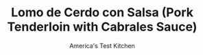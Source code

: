 ---
layout: ../../layouts/MarkdownPostLayout.astro
title: Lomo de Cerdo con Salsa (Pork Tenderloin with Cabrales Sauce)
author: America's Test Kitchen
pubDate: 2023-03-15
description: "Calling all blue cheese lovers. "
image_url: https://res.cloudinary.com/hksqkdlah/image/upload/ar_1:1,c_fill,dpr_2.0,f_auto,fl_lossy.progressive.strip_profile,g_faces:auto,q_auto:low,w_344/SFS_LomitoAlCabrales_134_l55l89
tags: ["Main Courses","Pork","Cheese"]
calories: 2282
protein: 32
carbohydrates: 1
fats: 26
fiber: 
ingredients: ["2 (1-pound), pork tenderloins, trimmed","2 teaspoons, kosher salt","½ teaspoon, pepper","1½ tablespoons, vegetable oil","2 ounces Cabrales, blue cheese, crumbled (½ cup)","1 cup, heavy cream"]
serves: 6
time: "40 minutes"
instructions: ["Adjust oven rack to middle position and heat oven to 325 degrees. Pat pork dry with paper towels and sprinkle all over with salt and pepper.","Heat oil in 12-inch ovensafe nonstick skillet over medium-high heat until just smoking. Add pork and cook until well browned on all sides, 6 to 8 minutes. Transfer skillet to oven and continue to cook until meat registers 135 degrees, 6 to 9 minutes longer.","Transfer pork to cutting board and let rest for 10 minutes. Add Cabrales to now-empty skillet and heat over medium-low heat (skillet handle will be hot). Cook until fully melted and bubbling, about 2 minutes. Carefully whisk in cream; bring to simmer; and cook until mixture coats back of spoon, about 2 minutes.","Slice pork ½ inch thick and transfer to serving platter. Drizzle with half of Cabrales sauce. Serve, passing remaining sauce separately."]
nutrition: ["626 mg Potassium, K","417 mg Phosphorus, P","95 mg Calcium, Ca","1 mg Iron, Fe","44 mg Magnesium, Mg","478 mg Sodium, Na","3 mg Zinc, Zn","26 g Total lipid (fat)","9 mg Niacin","9 g Fatty acids, total monounsaturated","2 g Fatty acids, total polyunsaturated","1 mg Thiamin","156 mg Cholesterol","13 g Fatty acids, total saturated","5 µg Folate, food","1 g Sugars, total","1 µg Vitamin K (phylloquinone)","135 g Water","1 g Carbohydrate, by difference","5 µg Folate, DFE","32 g Protein","1 mg Vitamin E (alpha-tocopherol)","1 mg Vitamin B-6","185 µg Vitamin A, RAE","380 kcal Energy","2282 calories"]
notes: "Cabrales (also called queso de Cabrales or Cabraliego) is a pungent, creamy Spanish blue cheese. Look for it in the cheese section of your grocery store or at a specialty cheese shop. If you cant find it, you can substitute Valdeon, Roquefort, Gorgonzola piccante, Danish blue, or Stilton."
---